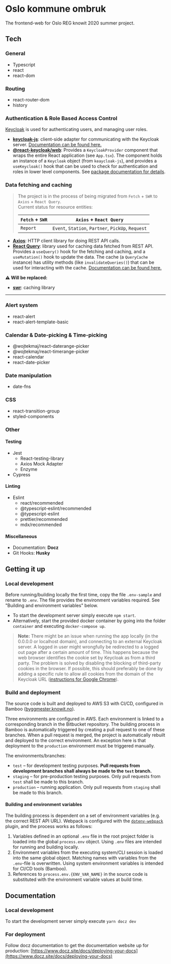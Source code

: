 # Oslo kommune ombruk

The frontend-web for Oslo REG knowit 2020 summer project.

## Tech

### General
* Typescript
* react
* react-dom

### Routing
* react-router-dom
* history

### Authentication & Role Based Access Control

[Keycloak](https://www.keycloak.org/) is used for authenticating users, and managing user roles.

* **[keycloak-js](https://www.npmjs.com/package/keycloak-js)**: client-side adapter for communicating with the Keycloak server. 
[Documentation can be found here.](https://www.keycloak.org/docs/latest/securing_apps/index.html#_javascript_adapter)
* **[@react-keycloak/web](https://www.npmjs.com/package/@react-keycloak/web)**: Provides a `KeycloakProvider` component 
  that wraps the entire React application (see `App.tsx`). The component holds an instance of a `Keycloak`
  object (from `keaycloak-js`), and provides a `useKeycloak()` hook that can be used to check for authentication and 
  roles in lower level components. See [package documentation for details](https://www.npmjs.com/package/@react-keycloak/web).

### Data fetching and caching

> The project is in the process of being migrated from `Fetch` + `SWR` to `Axios` + `React Query`.
> <br/>Current status for resource entities:
> 
> | `Fetch` + `SWR`| `Axios` + `React Query` |
> | --- | --- |
> |`Report`|`Event`, `Station`, `Partner`, `PickUp`, `Request`|

* **[Axios](https://www.npmjs.com/package/axios)**: HTTP client library for doing REST API calls.
* **[React Query](https://www.npmjs.com/package/react-query)**: library used for caching data fetched from REST API.
Provides a `useQuery()` hook for the fetching and caching, and a `useMutation()` hook to update the data. 
The cache (a `QueryCache` instance) has utility methods (like `invalidateQueries()`) that can be used for interacting with the cache. 
[Documentation can be found here.](https://react-query.tanstack.com/docs)

**⚠ Will be replaced:**

* **[swr](https://swr.vercel.app/)**: caching library
---

### Alert system
* react-alert
* react-alert-template-basic

### Calendar & Date-picking & Time-picking
* @wojtekmaj/react-daterange-picker
* @wojtekmaj/react-timerange-picker
* react-calendar
* react-date-picker

### Date manipulation
* date-fns

### CSS
* react-transition-group
* styled-components

### Other

#### Testing
* Jest
  * React-testing-library
  * Axios Mock Adapter
  * Enzyme
* Cypress

#### Linting
* Eslint
  * react/recommended
  * @typescript-eslint/recommended
  * @typescript-eslint
  * prettier/recommended
  * mdx/recommended

#### Miscellaneous
* Documentation: **Docz**
* Git Hooks: **Husky**

## Getting it up

### Local development

Before running/building locally the first time, copy the file `.env-sample` and rename to `.env`. The file provides the 
environment variables required. See "Building and environment variables" below.

* To start the development server simply execute `npm start`. 
* Alternatively, start the provided docker container by going into the folder `container` and executing `docker-compose up`.

> **Note:** There might be an issue when running the app locally (in the 0.0.0.0 or localhost domain), 
> and connecting to an external Keycloak server. A logged in user might wrongfully be redirected to a logged out page 
> after a certain amount of time. This happens because the web browser identifies the cookie set by Keycloak as 
> from a third party. The problem is solved by disabling the blocking of third-party cookies 
> in the browser. If possible, this should preferably be done by adding a specific rule to allow all cookies from 
> the domain of the Keycloak URL ([instructions for Google Chrome](https://support.google.com/chrome/answer/95647)).

### Build and deployment

The source code is built and deployed to AWS S3 with CI/CD, configured in Bamboo 
([byggmester.knowit.no](https://byggmester.knowit.no/browse/OKO-WB)).

Three environments are configured in AWS. Each environment is linked to a corresponding branch in the Bitbucket repository.
The building process in Bamboo is automatically triggered by creating a pull request to one of these branches. When a pull
request is merged, the project is automatically rebuilt and deployed to the correct environment. An exception here is
that deployment to the `production` environment must be triggered manually.

The environments/branches:

* `test` – for development testing purposes. **Pull requests from development branches shall always be made to the `test` branch.**
* `staging` – for pre-production testing purposes. Only pull requests from `test` shall be made to this branch.
* `production` – running application. Only pull requests from `staging` shall be made to this branch.

#### Building and environment variables

The building process is dependent on a set of environment variables (e.g. the correct REST API URL). 
Webpack is configured with the [`dotenv-webpack`](https://www.npmjs.com/package/dotenv-webpack) plugin, and the process works as follows:

1. Variables defined in an optional `.env` file in the root project folder is loaded into the global `process.env` object.
   Using `.env` files are intended for running and building locally.
2. Environment variables from the executing system/CLI session is loaded into the same global object. Matching
   names with variables from the `.env`-file is overwritten. Using system environment variables is intended for CI/CD
   tools (Bamboo).
3. References to `process.env.{ENV_VAR_NAME}` in the source code is substituted with the environment variable values at build time.

## Documentation

### Local development
To start the development server simply execute ```yarn docz dev```

### For deployment
Follow docz documentation to get the documentation website up for production: [https://www.docz.site/docs/deploying-your-docs](https://www.docz.site/docs/deploying-your-docs)